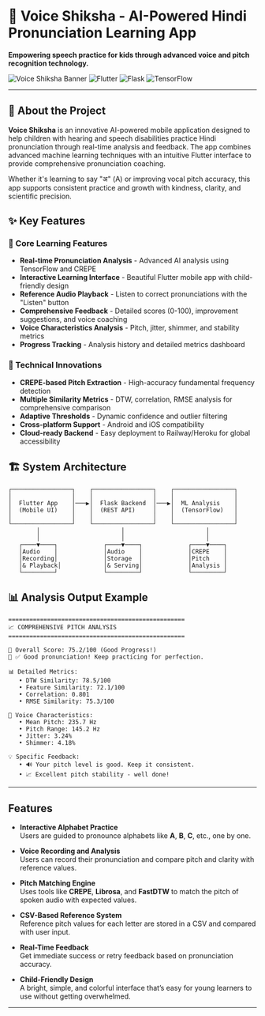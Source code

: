 # 🎤 Voice Shiksha - AI-Powered Hindi Pronunciation Learning App

**Empowering speech practice for kids through advanced voice and pitch recognition technology.**

![Voice Shiksha Banner](https://img.shields.io/badge/Voice-Shiksha-pink?style=for-the-badge&logo=android)
![Flutter](https://img.shields.io/badge/Flutter-Mobile-blue?style=for-the-badge&logo=flutter)
![Flask](https://img.shields.io/badge/Flask-Backend-green?style=for-the-badge&logo=flask)
![TensorFlow](https://img.shields.io/badge/TensorFlow-AI-orange?style=for-the-badge&logo=tensorflow)

---

## 🌟 About the Project

**Voice Shiksha** is an innovative AI-powered mobile application designed to help children with hearing and speech disabilities practice Hindi pronunciation through real-time analysis and feedback. The app combines advanced machine learning techniques with an intuitive Flutter interface to provide comprehensive pronunciation coaching.

Whether it's learning to say "अ" (A) or improving vocal pitch accuracy, this app supports consistent practice and growth with kindness, clarity, and scientific precision.

## ✨ Key Features

### 🎯 Core Learning Features
- **Real-time Pronunciation Analysis** - Advanced AI analysis using TensorFlow and CREPE
- **Interactive Learning Interface** - Beautiful Flutter mobile app with child-friendly design
- **Reference Audio Playback** - Listen to correct pronunciations with the "Listen" button
- **Comprehensive Feedback** - Detailed scores (0-100), improvement suggestions, and voice coaching
- **Voice Characteristics Analysis** - Pitch, jitter, shimmer, and stability metrics
- **Progress Tracking** - Analysis history and detailed metrics dashboard

### 🔬 Technical Innovations
- **CREPE-based Pitch Extraction** - High-accuracy fundamental frequency detection
- **Multiple Similarity Metrics** - DTW, correlation, RMSE analysis for comprehensive comparison
- **Adaptive Thresholds** - Dynamic confidence and outlier filtering
- **Cross-platform Support** - Android and iOS compatibility
- **Cloud-ready Backend** - Easy deployment to Railway/Heroku for global accessibility

## 🏗️ System Architecture

```
┌─────────────────┐    ┌─────────────────┐    ┌─────────────────┐
│                 │    │                 │    │                 │
│  Flutter App    │───▶│  Flask Backend  │───▶│  ML Analysis    │
│  (Mobile UI)    │    │  (REST API)     │    │  (TensorFlow)   │
│                 │    │                 │    │                 │
└─────────────────┘    └─────────────────┘    └─────────────────┘
        │                       │                       │
        │                       │                       │
   ┌────▼────┐             ┌────▼────┐             ┌────▼────┐
   │Audio    │             │Audio    │             │CREPE    │
   │Recording│             │Storage  │             │Pitch    │
   │& Playback│            │& Serving│             │Analysis │
   └─────────┘             └─────────┘             └─────────┘
```

## 📊 Analysis Output Example

```
==================================================
📈 COMPREHENSIVE PITCH ANALYSIS
==================================================

🎯 Overall Score: 75.2/100 (Good Progress!)
📝 ✅ Good pronunciation! Keep practicing for perfection.

📊 Detailed Metrics:
   • DTW Similarity: 78.5/100
   • Feature Similarity: 72.1/100
   • Correlation: 0.801
   • RMSE Similarity: 75.3/100

🎵 Voice Characteristics:
   • Mean Pitch: 235.7 Hz
   • Pitch Range: 145.2 Hz
   • Jitter: 3.24%
   • Shimmer: 4.18%

💡 Specific Feedback:
   • 🔊 Your pitch level is good. Keep it consistent.
   • 📈 Excellent pitch stability - well done!
```

---

##  Features

-  **Interactive Alphabet Practice**  
  Users are guided to pronounce alphabets like **A**, **B**, **C**, etc., one by one.

-  **Voice Recording and Analysis**  
  Users can record their pronunciation and compare pitch and clarity with reference values.

-  **Pitch Matching Engine**  
  Uses tools like **CREPE**, **Librosa**, and **FastDTW** to match the pitch of spoken audio with expected values.

-  **CSV-Based Reference System**  
  Reference pitch values for each letter are stored in a CSV and compared with user input.

-  **Real-Time Feedback**  
  Get immediate success or retry feedback based on pronunciation accuracy.

-  **Child-Friendly Design**  
  A bright, simple, and colorful interface that’s easy for young learners to use without getting overwhelmed.

---

